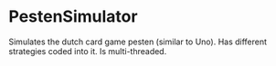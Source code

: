# PestenSimulator
Simulates the dutch card game pesten (similar to Uno).
Has different strategies coded into it.
Is multi-threaded.
